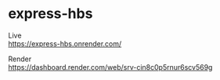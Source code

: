 # express-hbs

Live  
https://express-hbs.onrender.com/

Render  
https://dashboard.render.com/web/srv-cin8c0p5rnur6scv569g

